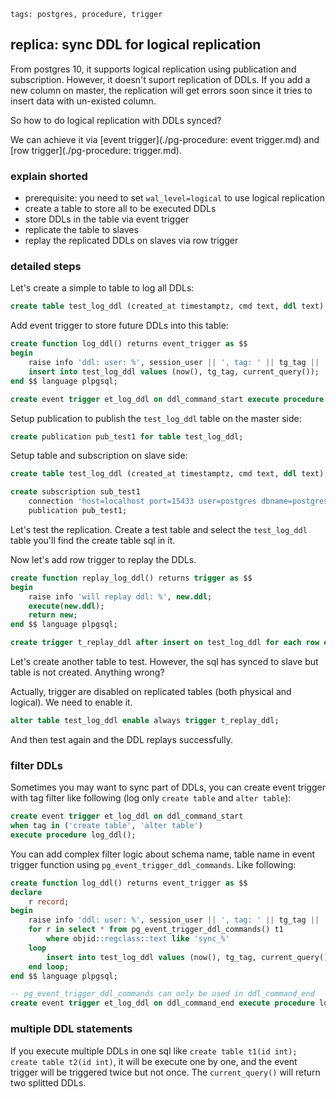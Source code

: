 ```metadata
tags: postgres, procedure, trigger
```

## replica: sync DDL for logical replication

From postgres 10, it supports logical replication using publication and subscription.
However, it doesn't suport replication of DDLs. If you add a new column on master,
 the replication will get errors soon since it tries to insert data with un-existed
 column.

So how to do logical replication with DDLs synced?

We can achieve it via [event trigger](./pg-procedure: event trigger.md) and
 [row trigger](./pg-procedure: trigger.md).

### explain shorted
- prerequisite: you need to set `wal_level=logical` to use logical replication
- create a table to store all to be executed DDLs
- store DDLs in the table via event trigger
- replicate the table to slaves
- replay the replicated DDLs on slaves via row trigger

### detailed steps
Let's create a simple to table to log all DDLs:

```sql
create table test_log_ddl (created_at timestamptz, cmd text, ddl text);
```

Add event trigger to store future DDLs into this table:

```sql
create function log_ddl() returns event_trigger as $$
begin
    raise info 'ddl: user: %', session_user || ', tag: ' || tg_tag || ', query: ' || current_query();
    insert into test_log_ddl values (now(), tg_tag, current_query());
end $$ language plpgsql;

create event trigger et_log_ddl on ddl_command_start execute procedure log_ddl();
```

Setup publication to publish the `test_log_ddl` table on the master side:

```sql
create publication pub_test1 for table test_log_ddl;
```

Setup table and subscription on slave side:

```sql
create table test_log_ddl (created_at timestamptz, cmd text, ddl text); -- you need to create the same table

create subscription sub_test1
    connection 'host=localhost port=15433 user=postgres dbname=postgres'
    publication pub_test1;
```

Let's test the replication. Create a test table and select the `test_log_ddl` table
 you'll find the create table sql in it.

Now let's add row trigger to replay the DDLs.

```sql
create function replay_log_ddl() returns trigger as $$
begin
    raise info 'will replay ddl: %', new.ddl;
    execute(new.ddl);
    return new;
end $$ language plpgsql;

create trigger t_replay_ddl after insert on test_log_ddl for each row execute procedure replay_log_ddl();
```

Let's create another table to test. However, the sql has synced to slave but table is
 not created. Anything wrong?

Actually, trigger are disabled on replicated tables (both physical and logical). We need to enable it.

```sql
alter table test_log_ddl enable always trigger t_replay_ddl;
```

And then test again and the DDL replays successfully.

### filter DDLs
Sometimes you may want to sync part of DDLs, you can create event trigger with tag filter
 like following (log only `create table` and `alter table`):

```sql
create event trigger et_log_ddl on ddl_command_start
when tag in ('create table', 'alter table')
execute procedure log_ddl();
```

You can add complex filter logic about schema name, table name in event trigger function
 using `pg_event_trigger_ddl_commands`. Like following:

```sql
create function log_ddl() returns event_trigger as $$
declare
    r record;
begin
    raise info 'ddl: user: %', session_user || ', tag: ' || tg_tag || ', query: ' || current_query();
    for r in select * from pg_event_trigger_ddl_commands() t1
        where objid::regclass::text like 'sync_%'
    loop
        insert into test_log_ddl values (now(), tg_tag, current_query());
    end loop;
end $$ language plpgsql;

-- pg_event_trigger_ddl_commands can only be used in ddl_command_end
create event trigger et_log_ddl on ddl_command_end execute procedure log_ddl();
```

### multiple DDL statements
If you execute multiple DDLs in one sql like `create table t1(id int); create table t2(id int)`,
 it will be execute one by one, and the event trigger will be triggered twice but not
 once. The `current_query()` will return two splitted DDLs.
